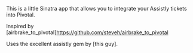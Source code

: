 This is a little Sinatra app that allows you to integrate your Assistly tickets into Pivotal. 

Inspired by [airbrake_to_pivotal]https://github.com/steveh/airbrake_to_pivotal

Uses the excellent assistly gem by [this guy].


